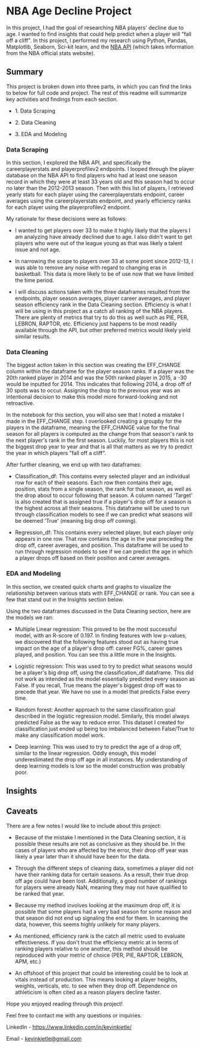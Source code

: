 NBA Age Decline Project
=======================

In this project, I had the goal of researching NBA players' decline due to age. I wanted to find insights that could help predict when a player will "fall off a cliff". In this project, I performed my research using Python, Pandas, Matplotlib, Seaborn, Sci-kit learn, and the [NBA API](https://github.com/swar/nba_api) (which takes information from the NBA official stats website).

Summary
-------

This project is broken down into three parts, in which you can find the links to below for full code and project. The rest of this readme will summarize key activities and findings from each section.

-   1\. Data Scraping

-   2\. Data Cleaning

-   3\. EDA and Modeling

### Data Scraping

In this section, I explored the NBA API, and specifically the careerplayerstats and playerprofilev2 endpoints. I looped through the player database on the NBA API to find players who had at least one season record in which they were at least 33 years old and this season had to occur no later than the 2012-2013 season. Then with this list of players, I retrieved yearly stats for each player using the careerplayerstats endpoint, career averages using the careerplayerstats endpoint, and yearly efficiency ranks for each player using the playerprofilev2 endpoint.

My rationale for these decisions were as follows:

-   I wanted to get players over 33 to make it highly likely that the players I am analyzing have already declined due to age. I also didn't want to get players who were out of the league young as that was likely a talent issue and not age.

-   In narrowing the scope to players over 33 at some point since 2012-13, I was able to remove any noise with regard to changing eras in basketball. This data is more likely to be of use now that we have limited the time period.

-   I will discuss actions taken with the three dataframes resulted from the endpoints, player season averages, player career averages, and player season efficiency rank in the Data Cleaning section. Efficiency is what I will be using in this project as a catch all ranking of the NBA players. There are plenty of metrics that try to do this as well such as PIE, PER, LEBRON, RAPTOR, etc. Efficiency just happens to be most readily available through the API, but other preferred metrics would likely yield similar results.

### Data Cleaning

The biggest action taken in this section was creating the EFF_CHANGE column within the dataframe for the player season ranks. If a player was the 20th ranked player in 2014 and was the 50th ranked player in 2015, a -30 would be inputted for 2014. This indicates that following 2014, a drop off of 30 spots was to occur. Assigning the drop to the previous year was an intentional decision to make this model more forward-looking and not retroactive.

In the notebook for this section, you will also see that I noted a mistake I made in the EFF_CHANGE step. I overlooked creating a groupby for the players in the dataframe, meaning the EFF_CHANGE value for the final season for all players is computed as the change from that season's rank to the next player's rank in the first season. Luckily, for most players this is not the biggest drop year to year and that is all that matters as we try to predict the year in which players "fall off a cliff".

After further cleaning, we end up with two dataframes:

-   Classification_df: This contains every selected player and an individual row for each of their seasons. Each row then contains their age, position, stats from a single season, the rank for that season, as well as the drop about to occur following that season. A column named 'Target' is also created that is assigned true if a player's drop off for a season is the highest across all their seasons. This dataframe will be used to run through classification models to see if we can predict what seasons will be deemed 'True' (meaning big drop off coming).

-   Regression_df: This contains every selected player, but each player only appears in one row. That row contains the age in the year preceding the drop off, career averages, and position. This dataframe will be used to run through regression models to see if we can predict the age in which a player drops off based on their position and career averages.

### EDA and Modeling

In this section, we created quick charts and graphs to visualize the relationship between various stats with EFF_CHANGE or rank. You can see a few that stand out in the Insights section below.

Using the two dataframes discussed in the Data Cleaning section, here are the models we ran:

-   Multiple Linear regression: This proved to be the most successful model, with an R-score of 0.197. In finding features with low p-values, we discovered that the following features stood out as having true impact on the age of a player's drop off: career FG%, career games played, and position. You can see this a little more in the Insights.

-   Logistic regression: This was used to try to predict what seasons would be a player's big drop off, using the classification_df dataframe. This did not work as intended as the model essentially predicted every season as False. If you recall, True means the player's biggest drop off was to precede that year. We have no use in a model that predicts False every time.

-   Random forest: Another approach to the same classification goal described in the logistic regression model. Similarly, this model always predicted False as the way to reduce error. This dataset I created for classification just ended up being too imbalanced between False/True to make any classification model work.

-   Deep learning: This was used to try to predict the age of a drop off, similar to the linear regression. Oddly enough, this model underestimated the drop off age in all instances. My understanding of deep learning models is low so the model construction was probably poor.

Insights
--------

Caveats
-------

There are a few notes I would like to include about this project:

-   Because of the mistake I mentioned in the Data Cleaning section, it is possible these results are not as conclusive as they should be. In the cases of players who are affected by the error, their drop off year was likely a year later than it should have been for the data.

-   Through the different steps of cleaning data, sometimes a player did not have their ranking data for certain seasons. As a result, their true drop off age could have been lost. Additionally, a good number of rankings for players were already NaN, meaning they may not have qualified to be ranked that year.

-   Because my method involves looking at the maximum drop off, it is possible that some players had a very bad season for some reason and that season did not end up signaling the end for them. In scanning the data, however, this seems highly unlikely for many players.

-   As mentioned, efficiency rank is the catch all metric used to evaluate effectiveness. If you don't trust the efficiency metric at in terms of ranking players relative to one another, this method should be reproduced with your metric of choice (PER, PIE, RAPTOR, LEBRON, APM, etc.)

-   An offshoot of this project that could be interesting could be to look at vitals instead of production. This means looking at player heights, weights, verticals, etc. to see when they drop off. Dependence on athleticism is often cited as a reason players decline faster.

Hope you enjoyed reading through this project!

Feel free to contact me with any questions or inquiries.

LinkedIn - <https://www.linkedin.com/in/kevinkietle/>

Email - <kevinkietle@gmail.com>

